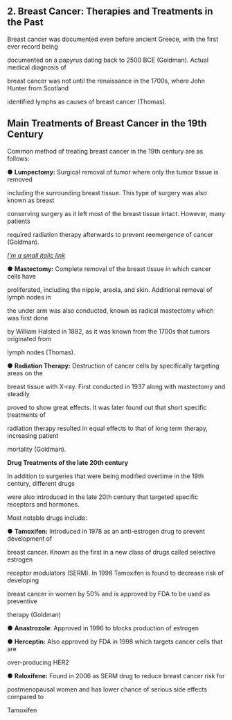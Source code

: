 ﻿

**2. Breast Cancer: Therapies and Treatments in the Past**
----

Breast cancer was documented even before ancient Greece, with the first ever record being

documented on a papyrus dating back to 2500 BCE (Goldman). Actual medical diagnosis of

breast cancer was not until the renaissance in the 1700s, where John Hunter from Scotland

identified lymphs as causes of breast cancer (Thomas).


**Main Treatments of Breast Cancer in the 19th Century**
---
Common method of treating breast cancer in the 19th century are as follows:


  ● **Lumpectomy:** Surgical removal of tumor where only the tumor tissue is removed

  including the surrounding breast tissue. This type of surgery was also known as breast

  conserving surgery as it left most of the breast tissue intact. However, many patients

  required radiation therapy afterwards to prevent reemergence of cancer (Goldman).

[*I'm a small italic link*](https://www.mayoclinic.org/diseases-conditions/breast-cancer/multimedia/simple-mastectomy-and-modified-radical-mastectomy/img-20008467)



● **Mastectomy:** Complete removal of the breast tissue in which cancer cells have

proliferated, including the nipple, areola, and skin. Additional removal of lymph nodes in

the under arm was also conducted, known as radical mastectomy which was first done

by William Halsted in 1882, as it was known from the 1700s that tumors originated from

lymph nodes (Thomas).



● **Radiation Therapy:** Destruction of cancer cells by specifically targeting areas on the

breast tissue with X-ray. First conducted in 1937 along with mastectomy and steadily

proved to show great effects. It was later found out that short specific treatments of

radiation therapy resulted in equal effects to that of long term therapy, increasing patient

mortality (Goldman).



**Drug Treatments of the late 20th century**

In addition to surgeries that were being modified overtime in the 19th century, different drugs

were also introduced in the late 20th century that targeted specific receptors and hormones.

Most notable drugs include:

● **Tamoxifen:** Introduced in 1978 as an anti-estrogen drug to prevent development of

breast cancer. Known as the first in a new class of drugs called selective estrogen

receptor modulators (SERM). In 1998 Tamoxifen is found to decrease risk of developing

breast cancer in women by 50% and is approved by FDA to be used as preventive

therapy (Goldman)

● **Anastrozole**: Approved in 1996 to blocks production of estrogen

● **Herceptin:** Also approved by FDA in 1998 which targets cancer cells that are

over-producing HER2

● **Raloxifene:** Found in 2006 as SERM drug to reduce breast cancer risk for

postmenopausal women and has lower chance of serious side effects compared to

Tamoxifen





